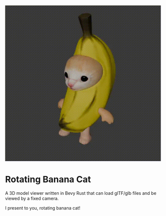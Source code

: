 ![title](preview.gif)

# Rotating Banana Cat

A 3D model viewer written in Bevy Rust that can load glTF/glb files and be viewed by a fixed camera.

I present to you, rotating banana cat!